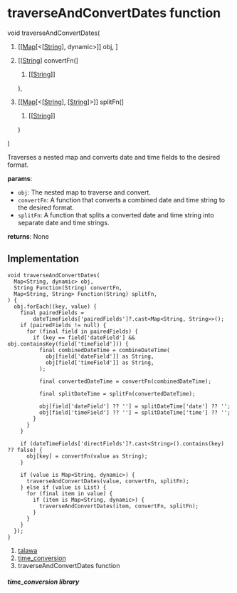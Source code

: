 
<div>

# traverseAndConvertDates function

</div>


void traverseAndConvertDates(

1.  [[[Map](https://api.flutter.dev/flutter/dart-core/Map-class.md)[\<[[String](https://api.flutter.dev/flutter/dart-core/String-class.html)],
    dynamic\>]]
    obj, ]
2.  [[[String](https://api.flutter.dev/flutter/dart-core/String-class.html)]
    convertFn(]
    1.  [[[String](https://api.flutter.dev/flutter/dart-core/String-class.md)]]

    ),
3.  [[[Map](https://api.flutter.dev/flutter/dart-core/Map-class.html)[\<[[String](https://api.flutter.dev/flutter/dart-core/String-class.html)],
    [[String](https://api.flutter.dev/flutter/dart-core/String-class.html)]\>]]
    splitFn(]
    1.  [[[String](https://api.flutter.dev/flutter/dart-core/String-class.md)]]

    )

)



Traverses a nested map and converts date and time fields to the desired
format.

**params**:

-   `obj`: The nested map to traverse and convert.
-   `convertFn`: A function that converts a combined date and time
    string to the desired format.
-   `splitFn`: A function that splits a converted date and time string
    into separate date and time strings.

**returns**: None



## Implementation

``` language-dart
void traverseAndConvertDates(
  Map<String, dynamic> obj,
  String Function(String) convertFn,
  Map<String, String> Function(String) splitFn,
) {
  obj.forEach((key, value) {
    final pairedFields =
        dateTimeFields['pairedFields']?.cast<Map<String, String>>();
    if (pairedFields != null) {
      for (final field in pairedFields) {
        if (key == field['dateField'] && obj.containsKey(field['timeField'])) {
          final combinedDateTime = combineDateTime(
            obj[field['dateField']] as String,
            obj[field['timeField']] as String,
          );

          final convertedDateTime = convertFn(combinedDateTime);

          final splitDateTime = splitFn(convertedDateTime);

          obj[field['dateField'] ?? ''] = splitDateTime['date'] ?? '';
          obj[field['timeField'] ?? ''] = splitDateTime['time'] ?? '';
        }
      }
    }

    if (dateTimeFields['directFields']?.cast<String>().contains(key) ?? false) {
      obj[key] = convertFn(value as String);
    }

    if (value is Map<String, dynamic>) {
      traverseAndConvertDates(value, convertFn, splitFn);
    } else if (value is List) {
      for (final item in value) {
        if (item is Map<String, dynamic>) {
          traverseAndConvertDates(item, convertFn, splitFn);
        }
      }
    }
  });
}
```







1.  [talawa](../index.md)
2.  [time_conversion](../utils_time_conversion/)
3.  traverseAndConvertDates function

##### time_conversion library







